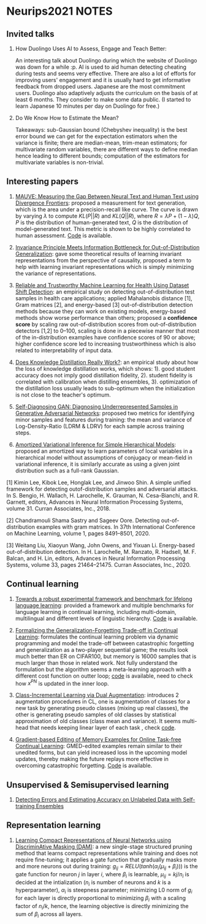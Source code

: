 # Neurips2021 NOTES


## Invited talks
1. How Duolingo Uses AI to Assess, Engage and Teach Better: 
   
   An interesting talk about Duolingo during which the website of Duolingo was down for a while :p. AI is used to aid human detecting cheating during tests and seems very effective. There are also a lot of efforts for improving users' engagement and it is usually hard to get informative feedback from dropped users. Japanese are the most commitment users. Duolingo also adaptively adjusts the curriculum on the basis of at least 6 months. They consider to make some data public.
   (I started to learn Japanese 10 minutes per day on Duolingo for free.) 

2. Do We Know How to Estimate the Mean?

   Takeaways: sub-Gaussian bound (Chebyshev inequality) is the best error bound we can get for the expectation estimators when the variance is finite; there are median-mean, trim-mean estimators; for multivariate random variables, there are different ways to define median hence leading to different bounds; computation of the estimators for multivariate variables is non-trivial.   


## Interesting papers

1. [MAUVE: Measuring the Gap Between Neural Text and Human Text using Divergence Frontiers](https://openreview.net/forum?id=Tqx7nJp7PR): proposed a measurement for text generation, which is the area under a precision-recall like curve. The curve is drawn by varying $\lambda$ to compute $KL(P||R)$ and $KL(Q||R)$, where $R = \lambda P + (1-\lambda)Q$, $P$ is the distribution of human-generated text, $Q$ is the distribution of model-generated text. This metric is shown to be highly correlated to human assessment. [Code](https://github.com/krishnap25/mauve) is available.
2. [Invariance Principle Meets Information Bottleneck for Out-of-Distribution Generalization](https://openreview.net/forum?id=jlchsFOLfeF): gave some theoretical results of learning invariant representations from the perspective of causality, proposed a term to help with learning invariant representations which is simply minimizing the variance of representations. 
3. [Reliable and Trustworthy Machine Learning for Health Using Dataset Shift Detection](https://openreview.net/forum?id=hNMOSUxE8o6): an empirical study on detecting out-of-distribution test samples in health care applications; applied  Mahalanobis distance [1],
Gram matrices [2], and energy-based [3]  out-of-distribution detection methods because they can work on existing models, energy-based methods show worse performance than others; proposed a **confidence score** by scaling raw out-of-distribution scores from out-of-distribution detectors [1,2] to 0–100, scaling is done in a piecewise manner that most of the in-distribution examples have confidence scores of 90 or above;  higher confidence score led to increasing trustworthiness which is also related to interpretability of input data.

4. [Does Knowledge Distillation Really Work?](https://openreview.net/forum?id=7J-fKoXiReA): an empirical study about how the loss of knowledge distillation works, which shows: 1). good student accuracy does not imply good distillation fidelity, 2). student fidelity is correlated with calibration when distilling ensembles, 3). optimization of the distillation loss usually leads to sub-optimum when the initialization is not close to the teacher's optimum.  

5. [Self-Diagnosing GAN: Diagnosing Underrepresented Samples in Generative Adversarial Networks](https://openreview.net/forum?id=SGZn06ZXcG): proposed two metrics for identifying minor samples and features during training: the mean and variance of Log-Density-Ratio (LDRM & LDRV) for each sample across training steps. 

6. [Amortized Variational Inference for Simple Hierarchical Models](https://openreview.net/forum?id=Rw_fo_Z2vV): proposed an amortized way to learn parameters of local variables in a hierarchical model without assumptions of conjugacy or mean-field in variational inference, it is similarly accurate as using a given joint distribution such as a full-rank Gaussian.

[1] Kimin Lee, Kibok Lee, Honglak Lee, and Jinwoo Shin. A simple unified framework for detecting outof-distribution samples and adversarial attacks. In S. Bengio, H. Wallach, H. Larochelle, K. Grauman, N. Cesa-Bianchi, and R. Garnett, editors, Advances in Neural Information Processing Systems, volume 31. Curran Associates, Inc., 2018.

[2] Chandramouli Shama Sastry and Sageev Oore. Detecting out-of-distribution examples with gram matrices. In 37th International Conference on Machine Learning, volume 1, pages 8491–8501, 2020.

[3] Weitang Liu, Xiaoyun Wang, John Owens, and Yixuan Li. Energy-based out-of-distribution detection. In H. Larochelle, M. Ranzato, R. Hadsell, M. F. Balcan, and H. Lin, editors, Advances in Neural Information Processing Systems, volume 33, pages 21464–21475. Curran Associates, Inc., 2020.



## Continual learning

1. [Towards a robust experimental framework and benchmark for lifelong language learning](https://datasets-benchmarks-proceedings.neurips.cc/paper/2021/hash/b3e3e393c77e35a4a3f3cbd1e429b5dc-Abstract-round1.html): provided a framework and multiple benchmarks for language learning in continual learning, including multi-domain, multilingual and different levels of linguistic hierarchy. [Code](https://github.com/AmanDaVinci/lifelong-learning) is available.
2. [Formalizing the Generalization-Forgetting Trade-off in Continual Learning](https://openreview.net/forum?id=u1XV9BPAB9): formulates the continual learning problem via dynamic programming and model the trade-off between catastrophic forgetting and generalization as a two-player sequential game; the results look much better than ER on CIFAR100, but memory is 16000 samples that is much larger than those in related work. Not fully understand the formulation but the algorithm seems a meta-learning approach with a different cost function on outter loop; [code](https://github.com/krm9c/Balanced-Continual-Learning) is available, need to check how $x^{PN}$ is updated in the inner loop.
3. [Class-Incremental Learning via Dual Augmentation](https://openreview.net/forum?id=8dqEeFuhgMG): introduces 2 augmentation procedures in CL, one is augmentation of classes for a new task by generating pseudo classes (mixing up real classes), the other is generating pseudo samples of old classes by statistical approximation of old classes (class mean and variance). It seems  multi-head that needs keeping linear layer of each task 
, check [code](
https://github.com/Impression2805/IL2A.).

4. [Gradient-based Editing of Memory Examples for
Online Task-free Continual Learning](https://openreview.net/forum?id=gL8btosnTj): GMED-edited examples remain similar to their unedited forms, but can yield increased loss in the upcoming model updates, thereby making the future replays more effective in overcoming
catastrophic forgetting. [Code](https://github.com/INK-USC/GMED) is available.

## Unsupervised & Semisupervised learning
1. [Detecting Errors and Estimating Accuracy on Unlabeled Data with Self-training Ensembles](https://github.com/INK-USC/GMED)

## Representation learning

1. [Learning Compact Representations of Neural Networks using DiscriminAtive Masking (DAM)](https://openreview.net/forum?id=jE5UVpKhkUG): a new single-stage structured pruning
method that learns compact representations while training and does not require fine-tuning; it applies a gate function that gradually masks more and more neurons out during training: $g_{ij} = RELU(tanh(\alpha_i (\mu_{ij}+\beta_i)))$ is the gate function for neuron $j$ in layer $i$, where $\beta_i$ is learnable, $\mu_{ij}=kj/n_i$ is decided at the intialization ($n_i$ is number of neurons and $k$ is a hyperparameter), $\alpha_i$ is steepness parameter; minimizing L0 norm of $g_i$  for each layer is directly proportional to minimizing $\beta_i$ with a scaling factor of $n_i/k$, hence, the learning objective is directly minimizing the sum of $\beta_i$ across all layers.
